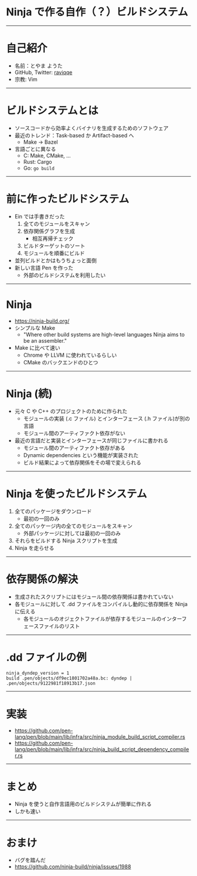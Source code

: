 # Ninja で作る自作（？）ビルドシステム

---

# 自己紹介

- 名前：とやま ようた
- GitHub, Twitter: [raviqqe](https://github.com/raviqqe)
- 宗教: Vim

---

# ビルドシステムとは

- ソースコードから効率よくバイナリを生成するためのソフトウェア
- 最近のトレンド：Task-based か Artifact-based へ
  - Make -> Bazel
- 言語ごとに異なる
  - C: Make, CMake, ...
  - Rust: Cargo
  - Go: `go build`

---

# 前に作ったビルドシステム

- Ein では手書きだった
  1. 全てのモジュールをスキャン
  1. 依存関係グラフを生成
     - 相互再帰チェック
  1. ビルドターゲットのソート
  1. モジュールを順番にビルド
- 並列ビルドとかはもうちょっと面倒
- 新しい言語 Pen を作った
  - 外部のビルドシステムを利用したい

---

# Ninja

- https://ninja-build.org/
- シンプルな Make
  - "Where other build systems are high-level languages Ninja aims to be an assembler."
- Make に比べて速い
  - Chrome や LLVM に使われているらしい
  - CMake のバックエンドのひとつ

---

# Ninja (続)

- 元々 C や C++ のプロジェクトのために作られた
  - モジュールの実装 (.c ファイル) とインターフェース (.h ファイル)が別の言語
  - モジュール間のアーティファクト依存がない
- 最近の言語だと実装とインターフェースが同じファイルに書かれる
  - モジュール間のアーティファクト依存がある
  - Dynamic dependencies という機能が実装された
  - ビルド結果によって依存関係をその場で変えられる

---

# Ninja を使ったビルドシステム

1. 全てのパッケージをダウンロード
   - 最初の一回のみ
1. 全てのパッケージ内の全てのモジュールをスキャン
   - 外部パッケージに対しては最初の一回のみ
1. それらをビルドする Ninja スクリプトを生成
1. Ninja を走らせる

---

# 依存関係の解決

- 生成されたスクリプトにはモジュール間の依存関係は書かれていない
- 各モジュールに対して .dd ファイルをコンパイルし動的に依存関係を Ninja に伝える
  - 各モジュールのオジェクトファイルが依存するモジュールのインターフェースファイルのリスト

---

# .dd ファイルの例

```ninja
ninja_dyndep_version = 1
build .pen/objects/df9ec1801702a48a.bc: dyndep | .pen/objects/9122981f18913b17.json
```

---

# 実装

- https://github.com/pen-lang/pen/blob/main/lib/infra/src/ninja_module_build_script_compiler.rs
- https://github.com/pen-lang/pen/blob/main/lib/infra/src/ninja_build_script_dependency_compiler.rs

---

# まとめ

- Ninja を使うと自作言語用のビルドシステムが簡単に作れる
- しかも速い

---

# おまけ

- バグを踏んだ
- https://github.com/ninja-build/ninja/issues/1988
